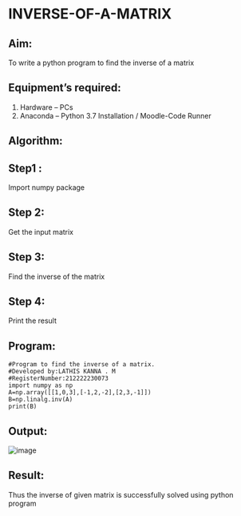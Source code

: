 # INVERSE-OF-A-MATRIX
## Aim:
To write a python program to find the inverse of a matrix
## Equipment’s required:
1. 	Hardware – PCs
2. 	Anaconda – Python 3.7 Installation / Moodle-Code Runner
## Algorithm:
## Step1 :
Import numpy package
## Step 2:
Get the input matrix
## Step 3:
Find the inverse of the matrix
## Step 4:
Print the result

## Program:
```
#Program to find the inverse of a matrix.
#Developed by:LATHIS KANNA . M
#RegisterNumber:212222230073
import numpy as np 
A=np.array([[1,0,3],[-1,2,-2],[2,3,-1]])
B=np.linalg.inv(A)
print(B)
```
## Output:
![image](https://user-images.githubusercontent.com/120359170/226877855-84b8be67-b7f6-4e4c-9c7c-060272113d6f.png)

## Result:
Thus the inverse of given matrix is successfully solved using python program

